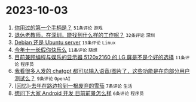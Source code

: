 # 2023-10-03

1. [你用过的第一个手柄是？](https://www.v2ex.com/t/978665) `51条评论` `游戏`
1. [退休老教师，在深圳，能找到什么样的工作呢？](https://www.v2ex.com/t/978678) `32条评论` `深圳`
1. [Debian 还是 Ubuntu server](https://www.v2ex.com/t/978670) `19条评论` `Linux`
1. [今年十一长假你快乐么](https://www.v2ex.com/t/978680) `11条评论` `随想`
1. [目前兼顾编程与娱乐的显示器 5120x2160 的 LG 屏是不是个好的选择](https://www.v2ex.com/t/978675) `11条评论` `程序员`
1. [我看很多人发的 chatgpt 都可以输入语音/图片了，这些功能是在向部分用户测试么？](https://www.v2ex.com/t/978677) `9条评论` `OpenAI`
1. [[回忆]-去年在路边捡到一根废弃的雪茄](https://www.v2ex.com/t/978669) `7条评论` `生活`
1. [想问下大家 Android 开发 目前前景怎么样](https://www.v2ex.com/t/978676) `6条评论` `程序员`
